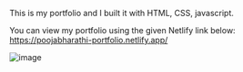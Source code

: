 This is my portfolio and I built it with HTML, CSS, javascript. 

You can view my portfolio using the given Netlify link below: 
https://poojabharathi-portfolio.netlify.app/

![image](https://user-images.githubusercontent.com/106250368/186483853-05ab9c6a-1f5b-4e49-ad6b-ebfa99a7f4ad.png)


